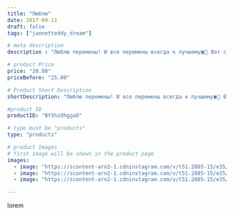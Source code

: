 ```yaml
---
title: "Люблю"
date: 2017-09-11
draft: false
tags: ["jannetteddy_dream"]

# meta description
description : "Люблю перемены! И все перемены всегда к лучшему🍀🙏 Вот сейчас ожидаются перемены в моем творчестве! Всегда хочется попробовать что//-то новое, интересное! Вот и "

# product Price
price: "20.00"
priceBefore: "25.00"

# Product Short Description
shortDescription: "Люблю перемены! И все перемены всегда к лучшему🍀🙏 Вот сейчас ожидаются перемены в моем творчестве! Всегда хочется попробовать что//-то новое, интересное! Вот и у меня настал период когда все меняется, скоро появится новый аккаунт, с абсолютно новыми изделиями🛍🙈🙊 Надеюсь мои дорогие друзья, клиенты, да и просто хорошие люди, найдут для себя что//-то нужное и приятное!!! А этот милый зайка 🐰комфортер для моего младшего 👶сынишки! Зайка выполнен из натуральных материалов, внутри погремушка, так что приятно не только его мять, жевать, но трясти😂 #всемдобра #всемсчастья #творчество #ручнаяработа #зайкаручнойработы #комфортер #хендмейд #слюбовью"

#product ID
productID: "BY5hzOhggaO"

# type must be "products"
type: "products"

# product Images
# first image will be shown in the product page
images:
  - image: "https://scontent-arn2-1.cdninstagram.com/v/t51.2885-15/e35/21569072_1961291324148124_2351586163262750720_n.jpg?_nc_ht=scontent-arn2-1.cdninstagram.com&_nc_cat=104&_nc_ohc=W-PE6wpxrboAX9GWbDB&se=7&tp=1&oh=04d1fb7734966c4f9476e590475ae0ff&oe=605B409E&ig_cache_key=MTYwMTQ1NTcyNDc3OTc0ODU4NQ%3D%3D.2"
  - image: "https://scontent-arn2-1.cdninstagram.com/v/t51.2885-15/e35/21435784_455073411552592_1580770843665891328_n.jpg?_nc_ht=scontent-arn2-1.cdninstagram.com&_nc_cat=104&_nc_ohc=radG0xfuNjkAX8s_BSh&se=7&tp=1&oh=3f11fd984d4949395204e597ae77aa54&oe=605BEFC2&ig_cache_key=MTYwMTQ1NTc5OTIwMzQ4NDMyMA%3D%3D.2"
  - image: "https://scontent-arn2-1.cdninstagram.com/v/t51.2885-15/e35/21569353_102020537209899_1655826750078189568_n.jpg?_nc_ht=scontent-arn2-1.cdninstagram.com&_nc_cat=103&_nc_ohc=pmGpzfanp1IAX-zPmw8&se=7&tp=1&oh=c2acc19f8cd8b6817543cd127c5292d6&oe=605A707A&ig_cache_key=MTYwMTQ1NTg1MTAxOTg5NDg0Nw%3D%3D.2"

---
```

lorem
